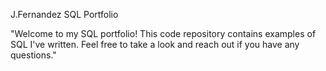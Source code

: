 J.Fernandez SQL Portfolio

"Welcome to my SQL portfolio! This code repository contains examples of SQL I've written. Feel free to take a look and reach out if you have any questions."
